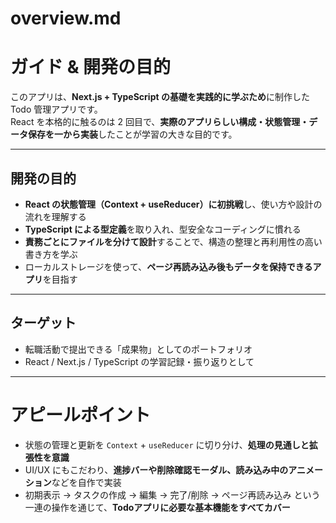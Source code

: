 # overview.md

# ガイド & 開発の目的

このアプリは、**Next.js + TypeScript の基礎を実践的に学ぶため**に制作した Todo 管理アプリです。  
React を本格的に触るのは 2 回目で、**実際のアプリらしい構成・状態管理・データ保存を一から実装**したことが学習の大きな目的です。

---

## 開発の目的

- **React の状態管理（Context + useReducer）に初挑戦**し、使い方や設計の流れを理解する
- **TypeScript による型定義**を取り入れ、型安全なコーディングに慣れる
- **責務ごとにファイルを分けて設計**することで、構造の整理と再利用性の高い書き方を学ぶ
- ローカルストレージを使って、**ページ再読み込み後もデータを保持できるアプリ**を目指す

---

## ターゲット

- 転職活動で提出できる「成果物」としてのポートフォリオ
- React / Next.js / TypeScript の学習記録・振り返りとして

---

# アピールポイント

- 状態の管理と更新を `Context` + `useReducer` に切り分け、**処理の見通しと拡張性を意識**
- UI/UX にもこだわり、**進捗バーや削除確認モーダル、読み込み中のアニメーション**などを自作で実装
- 初期表示 → タスクの作成 → 編集 → 完了/削除 → ページ再読み込み という一連の操作を通じて、**Todoアプリに必要な基本機能をすべてカバー**

